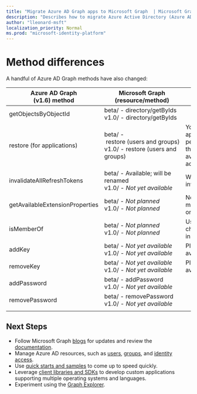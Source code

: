 ```yaml
---
title: "Migrate Azure AD Graph apps to Microsoft Graph  | Microsoft Graph"
description: "Describes how to migrate Azure Active Directory (Azure AD) API apps to Microsoft Graph API."
author: "lleonard-msft"
localization_priority: Normal
ms.prod: "microsoft-identity-platform"
---
```


# Method differences

A handful of Azure AD Graph methods have also changed:

|Azure AD Graph <br>(v1.6) method |Microsoft Graph<br>(resource/method)|Comments|
|---|---|---|
| getObjectsByObjectId | beta/&nbsp;-&nbsp;directory/getByIds <br> v1.0/ - directory/getByIds | |
| restore (for applications) | beta/&nbsp;-&nbsp;restore&nbsp;(users&nbsp;and&nbsp;groups) <br> v1.0/ - restore (users and groups) | You can view deleted applications in beta\ and permanently delete them.  Restore is not yet available, but will be added. |
| invalidateAllRefreshTokens | beta/ - Available; will be renamed <br> v1.0/ - _Not yet available_ | Will be renamed to invalidateSigninSessions. |
| getAvailableExtensionProperties | beta/ - _Not planned_ <br> v1.0/ - _Not planned_ | Not currently planned; may be revisited based on demand. |
| isMemberOf | beta/ - _Not planned_ <br> v1.0/ - _Not planned_ | Use checkMemberGroups instead. |
| addKey | beta/ - _Not yet available_ <br> v1.0/ - _Not yet available_ | Planned, but not yet available. | 
| removeKey | beta/ - _Not yet available_ <br> v1.0/ - _Not yet available_ | Planned, but not yet available. | 
| addPassword | beta/ - addPassword <br> v1.0/ - _Not yet available_ | | 
| removePassword | beta/ - removePassword <br> v1.0/ - _Not yet available_ | | 
|||

## Next Steps

- Follow Microsoft Graph [blogs](https://developer.microsoft.com/graph/blogs) for updates and review the [documentation]((https://developer.microsoft.com/graph)).
- Manage Azure AD resources, such as [users](https://docs.microsoft.com/graph/azuread-users-concept-overview), [groups](https://docs.microsoft.com/graph/office365-groups-concept-overview), and [identity access](https://docs.microsoft.com/graph/azuread-identity-access-management-concept-overview).
- Use [quick starts and samples](https://developer.microsoft.com/graph/get-started) to come up to speed quickly.
- Leverage [client libraries and SDKs](https://developer.microsoft.com/graph/get-started) to develop custom applications supporting multiple operating systems and languages.
- Experiment using the [Graph Explorer](https://aka.ms/ge).
